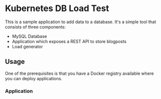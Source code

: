 # Kubernetes DB Load Test

This is a sample application to add data to a database. It's a simple tool that consists of three components: 
* MySQL Database
* Application which exposes a REST API to store blogposts
* Load generator

## Usage

One of the prerequisites is that you have a Docker registry available where you can deploy applications.

### Application
